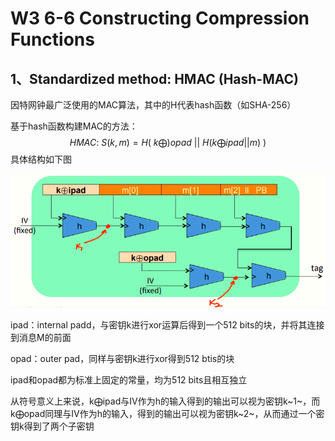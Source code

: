 # W3 6-6 Constructing Compression Functions

## 1、Standardized method: HMAC (Hash-MAC)

因特网钟最广泛使用的MAC算法，其中的H代表hash函数（如SHA-256）

基于hash函数构建MAC的方法：
$$
HMAC: \ S(k,m)=H(\ k\bigoplus)opad \ || \ H(k\bigoplus ipad||m) \ )
$$
具体结构如下图

![image-20210613150544194](.././images/image-20210613150544194.png)

ipad：internal padd，与密钥k进行xor运算后得到一个512 bits的块，并将其连接到消息M的前面

opad：outer pad，同样与密钥k进行xor得到512 btis的块

ipad和opad都为标准上固定的常量，均为512 bits且相互独立

从符号意义上来说，k⨁ipad与IV作为h的输入得到的输出可以视为密钥k~1~，而k⨁opad同理与IV作为h的输入，得到的输出可以视为密钥k~2~，从而通过一个密钥k得到了两个子密钥